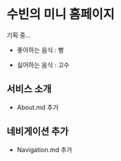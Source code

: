 # 수빈의 미니 홈페이지

기획 중...

* 좋아하는 음식 : 빵

* 싫어하는 음식 : 고수


## 서비스 소개
- About.md 추가

## 네비게이션 추가
- Navigation.md 추가
